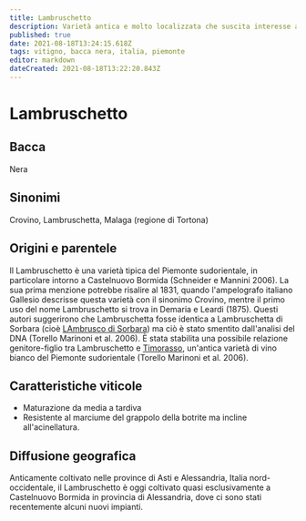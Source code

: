 ```yaml
---
title: Lambruschetto
description: Varietà antica e molto localizzata che suscita interesse attuale in Piemonte
published: true
date: 2021-08-18T13:24:15.618Z
tags: vitigno, bacca nera, italia, piemonte
editor: markdown
dateCreated: 2021-08-18T13:22:20.843Z
---
```


# Lambruschetto

## Bacca
Nera

## Sinonimi
Crovino, Lambruschetta, Malaga (regione di Tortona)

## Origini e parentele
Il Lambruschetto è una varietà tipica del Piemonte sudorientale, in particolare intorno a Castelnuovo Bormida (Schneider e Mannini 2006). La sua prima menzione potrebbe risalire al 1831, quando l'ampelografo italiano Gallesio descrisse questa varietà con il sinonimo Crovino, mentre il primo uso del nome Lambruschetto si trova in Demaria e Leardi (1875). Questi autori suggerirono che Lambruschetta fosse identica a Lambruschetta di Sorbara (cioè [LAmbrusco di Sorbara](/vitigni/bacca-nera/lambrusco-di-sorbara)) ma ciò è stato smentito dall'analisi del DNA (Torello Marinoni et al. 2006). È stata stabilita una possibile relazione genitore-figlio tra Lambruschetto e [Timorasso](/vitigni/bacca-bianca/timorasso), un'antica varietà di vino bianco del Piemonte sudorientale (Torello Marinoni et al. 2006).

## Caratteristiche viticole
- Maturazione da media a tardiva 
- Resistente al marciume del grappolo della botrite ma incline all'acinellatura.

## Diffusione geografica
Anticamente coltivato nelle province di Asti e Alessandria, Italia nord-occidentale, il Lambruschetto è oggi coltivato quasi esclusivamente a Castelnuovo Bormida in provincia di Alessandria, dove ci sono stati recentemente alcuni nuovi impianti.
